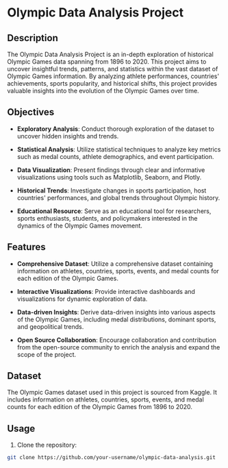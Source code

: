 # Olympic Data Analysis Project

## Description

The Olympic Data Analysis Project is an in-depth exploration of historical Olympic Games data spanning from 1896 to 2020. This project aims to uncover insightful trends, patterns, and statistics within the vast dataset of Olympic Games information. By analyzing athlete performances, countries' achievements, sports popularity, and historical shifts, this project provides valuable insights into the evolution of the Olympic Games over time.

## Objectives

- **Exploratory Analysis**: Conduct thorough exploration of the dataset to uncover hidden insights and trends.
  
- **Statistical Analysis**: Utilize statistical techniques to analyze key metrics such as medal counts, athlete demographics, and event participation.
  
- **Data Visualization**: Present findings through clear and informative visualizations using tools such as Matplotlib, Seaborn, and Plotly.
  
- **Historical Trends**: Investigate changes in sports participation, host countries' performances, and global trends throughout Olympic history.
  
- **Educational Resource**: Serve as an educational tool for researchers, sports enthusiasts, students, and policymakers interested in the dynamics of the Olympic Games movement.

## Features

- **Comprehensive Dataset**: Utilize a comprehensive dataset containing information on athletes, countries, sports, events, and medal counts for each edition of the Olympic Games.
  
- **Interactive Visualizations**: Provide interactive dashboards and visualizations for dynamic exploration of data.
  
- **Data-driven Insights**: Derive data-driven insights into various aspects of the Olympic Games, including medal distributions, dominant sports, and geopolitical trends.
  
- **Open Source Collaboration**: Encourage collaboration and contribution from the open-source community to enrich the analysis and expand the scope of the project.

## Dataset
The Olympic Games dataset used in this project is sourced from Kaggle. It includes information on athletes, countries, sports, events, and medal counts for each edition of the Olympic Games from 1896 to 2020.

## Usage

1. Clone the repository:

```bash
git clone https://github.com/your-username/olympic-data-analysis.git
